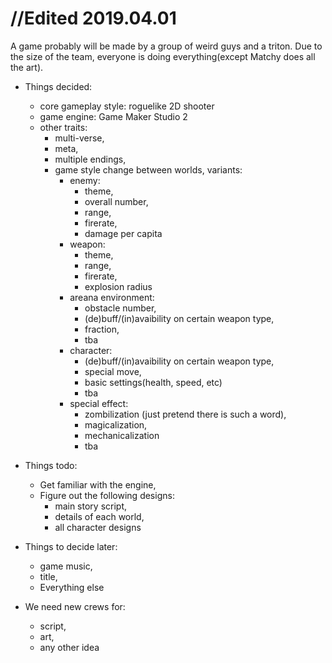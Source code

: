 # //Edited 2019.04.01

A game probably will be made by a group of weird guys and a triton.
Due to the size of the team, everyone is doing everything(except Matchy does all the art).


* Things decided: 
    * core gameplay style: roguelike 2D shooter
    * game engine: Game Maker Studio 2
    * other traits: 
        * multi-verse, 
        * meta, 
        * multiple endings, 
        * game style change between worlds, variants:
            * enemy:
                * theme,
                * overall number,
                * range,
                * firerate,
                * damage per capita
            * weapon:
                * theme,
                * range,
                * firerate,
                * explosion radius
            * areana environment:
                * obstacle number,
                * (de)buff/(in)avaibility on certain weapon type,
                * fraction,
                * tba
            * character:
                * (de)buff/(in)avaibility on certain weapon type,
                * special move,
                * basic settings(health, speed, etc)
                * tba
            * special effect:
                * zombilization (just pretend there is such a word),
                * magicalization,
                * mechanicalization
                * tba
    
* Things todo:
    * Get familiar with the engine,
    * Figure out the following designs:
        * main story script,
        * details of each world,
        * all character designs

* Things to decide later:
    * game music,
    * title,
    * Everything else
    
* We need new crews for:
    * script,
    * art,
    * any other idea
    
